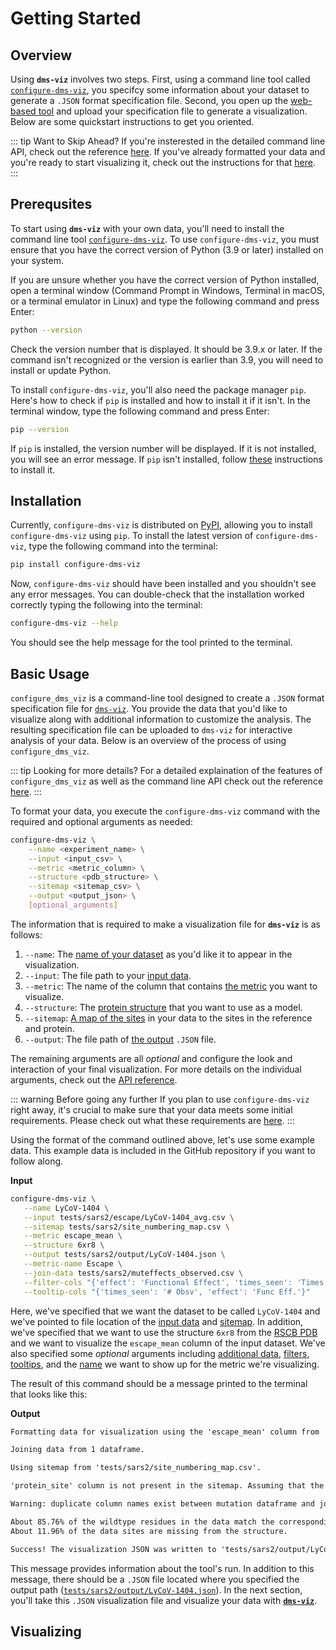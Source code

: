 # Getting Started

## Overview

Using **`dms-viz`** involves two steps. First, using a command line tool called [`configure-dms-viz`](https://pypi.org/project/configure-dms-viz/), you specifcy some information about your dataset to generate a `.JSON` format specification file. Second, you open up the [web-based tool](https://dms-viz.github.io/) and upload your specification file to generate a visualization. Below are some quickstart instructions to get you oriented.

::: tip Want to Skip Ahead?
If you're insterested in the detailed command line API, check out the reference [here](). If you've already formatted your data and you're ready to start visualizing it, check out the instructions for that [here]().
:::

## Prerequsites

To start using **`dms-viz`** with your own data, you'll need to install the command line tool [`configure-dms-viz`](https://pypi.org/project/configure-dms-viz/). To use `configure-dms-viz`, you must ensure that you have the correct version of Python (3.9 or later) installed on your system.

If you are unsure whether you have the correct version of Python installed, open a terminal window (Command Prompt in Windows, Terminal in macOS, or a terminal emulator in Linux) and type the following command and press Enter:

```bash
python --version
```

Check the version number that is displayed. It should be 3.9.x or later. If the command isn't recognized or the version is earlier than 3.9, you will need to install or update Python.

To install `configure-dms-viz`, you'll also need the package manager `pip`. Here's how to check if `pip` is installed and how to install it if it isn't. In the terminal window, type the following command and press Enter:

```bash
pip --version
```

If `pip` is installed, the version number will be displayed. If it is not installed, you will see an error message. If `pip` isn't installed, follow [these](https://pip.pypa.io/en/stable/installation/) instructions to install it.

## Installation

Currently, `configure-dms-viz` is distributed on [PyPI](https://pypi.org/), allowing you to install `configure-dms-viz` using `pip`. To install the latest version of `configure-dms-viz`, type the following command into the terminal:

```bash
pip install configure-dms-viz
```

Now, `configure-dms-viz` should have been installed and you shouldn't see any error messages. You can double-check that the installation worked correctly typing the following into the terminal:

```bash
configure-dms-viz --help
```

You should see the help message for the tool printed to the terminal.

## Basic Usage

`configure_dms_viz` is a command-line tool designed to create a `.JSON` format specification file for [`dms-viz`](https://dms-viz.github.io/). You provide the data that you'd like to visualize along with additional information to customize the analysis. The resulting specification file can be uploaded to `dms-viz` for interactive analysis of your data. Below is an overview of the process of using `configure_dms_viz`.

::: tip Looking for more details?
For a detailed explaination of the features of `configure_dms_viz` as well as the command line API check out the reference [here]().
:::

To format your data, you execute the `configure-dms-viz` command with the required and optional arguments as needed:

```bash
configure-dms-viz \
    --name <experiment_name> \
    --input <input_csv> \
    --metric <metric_column> \
    --structure <pdb_structure> \
    --sitemap <sitemap_csv> \
    --output <output_json> \
    [optional_arguments]
```

The information that is required to make a visualization file for **`dms-viz`** is as follows:

1. `--name`: The [name of your dataset]() as you'd like it to appear in the visualization.
2. `--input`: The file path to your [input data]().
3. `--metric`: The name of the column that contains [the metric]() you want to visualize.
4. `--structure`: The [protein structure]() that you want to use as a model.
5. `--sitemap`: [A map of the sites]() in your data to the sites in the reference and protein.
6. `--output`: The file path of [the output]() `.JSON` file.

The remaining arguments are all _optional_ and configure the look and interaction of your final visualization. For more details on the individual arguments, check out the [API reference]().

::: warning Before going any further
If you plan to use `configure-dms-viz` right away, it's crucial to make sure that your data meets some initial requirements. Please check out what these requirements are [here]().
:::

Using the format of the command outlined above, let's use some example data. This example data is included in the GitHub repository if you want to follow along.

**Input**

```bash
configure-dms-viz \
   --name LyCoV-1404 \
   --input tests/sars2/escape/LyCoV-1404_avg.csv \
   --sitemap tests/sars2/site_numbering_map.csv \
   --metric escape_mean \
   --structure 6xr8 \
   --output tests/sars2/output/LyCoV-1404.json \
   --metric-name Escape \
   --join-data tests/sars2/muteffects_observed.csv \
   --filter-cols "{'effect': 'Functional Effect', 'times_seen': 'Times Seen'}" \
   --tooltip-cols "{'times_seen': '# Obsv', 'effect': 'Func Eff.'}"
```

Here, we've specified that we want the dataset to be called `LyCoV-1404` and we've pointed to file location of the [input data](https://github.com/dms-viz/configure_dms_viz/blob/main/tests/sars2/escape/LyCoV-1404_avg.csv) and [sitemap](https://github.com/dms-viz/configure_dms_viz/blob/main/tests/sars2/site_numbering_map.csv). In addition, we've specified that we want to use the structure `6xr8` from the [RSCB PDB](https://www.rcsb.org/) and we want to visualize the `escape_mean` column of the input dataset. We've also specified some _optional_ arguments including [additional data](), [filters](), [tooltips](), and the [name]() we want to show up for the metric we're visualizing.

The result of this command should be a message printed to the terminal that looks like this:

**Output**

```md
Formatting data for visualization using the 'escape_mean' column from 'tests/sars2/escape/LyCoV-1404_avg.csv'...

Joining data from 1 dataframe.

Using sitemap from 'tests/sars2/site_numbering_map.csv'.

'protein_site' column is not present in the sitemap. Assuming that the reference sites correspond to protein sites.

Warning: duplicate column names exist between mutation dataframe and join dataframe. Dropping ['times_seen'] from join data.

About 85.76% of the wildtype residues in the data match the corresponding residues in the structure.
About 11.96% of the data sites are missing from the structure.

Success! The visualization JSON was written to 'tests/sars2/output/LyCoV-1404.json'
```

This message provides information about the tool's run. In addition to this message, there should be a `.JSON` file located where you specified the output path ([`tests/sars2/output/LyCoV-1404.json`](https://github.com/dms-viz/configure_dms_viz/blob/main/tests/sars2/output/LyCoV-1404.json)). In the next section, you'll take this `.JSON` visualization file and visualize your data with [**`dms-viz`**](https://dms-viz.github.io/).

## Visualizing

